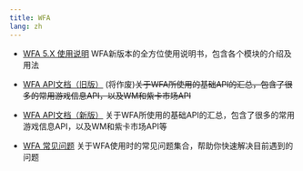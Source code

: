 ```yaml
---
title: WFA
lang: zh
---
```


- [WFA 5.X 使用说明](/document/wfa/use/)
    WFA新版本的全方位使用说明书，包含各个模块的介绍及用法

- [WFA API文档（旧版）](/document/wfa/api/)
    (将作废)~~关于WFA所使用的基础API的汇总，包含了很多的常用游戏信息API，以及WM和紫卡市场API~~

- [WFA API文档（新版）](/document/wfa/data/)
    关于WFA所使用的基础API的汇总，包含了很多的常用游戏信息API，以及WM和紫卡市场API等

- [WFA 常见问题](/document/wfa/qa/)
    关于WFA使用时的常见问题集合，帮助你快速解决目前遇到的问题